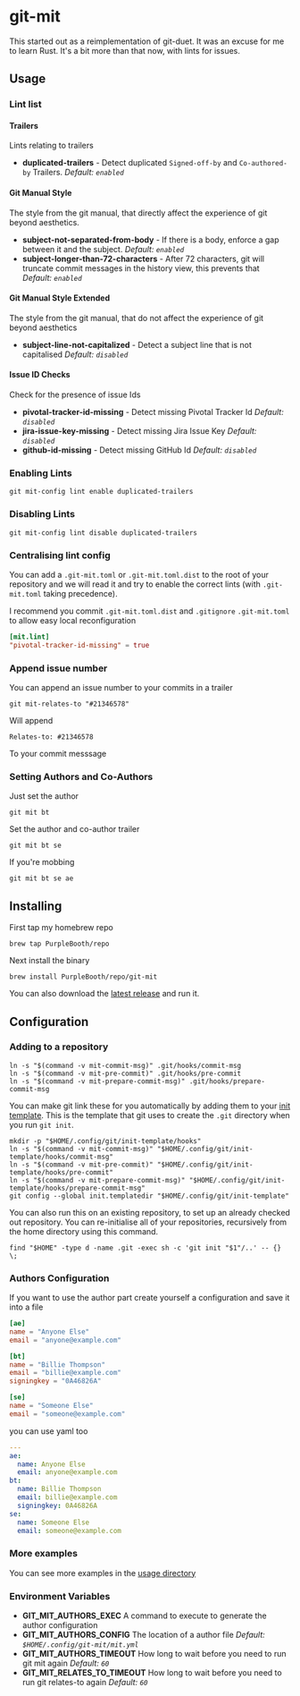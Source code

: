 # git-mit

This started out as a reimplementation of git-duet. It was an excuse for
me to learn Rust. It's a bit more than that now, with lints for issues.

## Usage

### Lint list

#### Trailers

Lints relating to trailers

  - **duplicated-trailers** - Detect duplicated `Signed-off-by` and
    `Co-authored-by` Trailers. *Default: `enabled`*

#### Git Manual Style

The style from the git manual, that directly affect the experience of
git beyond aesthetics.

  - **subject-not-separated-from-body** - If there is a body, enforce a
    gap between it and the subject. *Default: `enabled`*
  - **subject-longer-than-72-characters** - After 72 characters, git
    will truncate commit messages in the history view, this prevents
    that *Default: `enabled`*

#### Git Manual Style Extended

The style from the git manual, that do not affect the experience of git
beyond aesthetics

  - **subject-line-not-capitalized** - Detect a subject line that is not
    capitalised *Default: `disabled`*

#### Issue ID Checks

Check for the presence of issue Ids

  - **pivotal-tracker-id-missing** - Detect missing Pivotal Tracker Id
    *Default: `disabled`*
  - **jira-issue-key-missing** - Detect missing Jira Issue Key *Default:
    `disabled`*
  - **github-id-missing** - Detect missing GitHub Id *Default:
    `disabled`*

### Enabling Lints

``` shell
git mit-config lint enable duplicated-trailers
```

### Disabling Lints

``` shell
git mit-config lint disable duplicated-trailers
```

### Centralising lint config

You can add a `.git-mit.toml` or `.git-mit.toml.dist` to the root of
your repository and we will read it and try to enable the correct lints
(with `.git-mit.toml` taking precedence).

I recommend you commit `.git-mit.toml.dist` and `.gitignore`
`.git-mit.toml` to allow easy local reconfiguration

``` toml
[mit.lint]
"pivotal-tracker-id-missing" = true
```

### Append issue number

You can append an issue number to your commits in a trailer

``` shell
git mit-relates-to "#21346578"
```

Will append

    Relates-to: #21346578

To your commit messsage

### Setting Authors and Co-Authors

Just set the author

``` shell
git mit bt
```

Set the author and co-author trailer

``` shell
git mit bt se
```

If you're mobbing

``` shell
git mit bt se ae
```

## Installing

First tap my homebrew repo

``` shell
brew tap PurpleBooth/repo
```

Next install the binary

``` shell
brew install PurpleBooth/repo/git-mit
```

You can also download the [latest
release](https://github.com/PurpleBooth/git-mit/releases/latest) and run
it.

## Configuration

### Adding to a repository

``` shell
ln -s "$(command -v mit-commit-msg)" .git/hooks/commit-msg
ln -s "$(command -v mit-pre-commit)" .git/hooks/pre-commit
ln -s "$(command -v mit-prepare-commit-msg)" .git/hooks/prepare-commit-msg
```

You can make git link these for you automatically by adding them to your
[init template](https://git-scm.com/docs/git-init#_template_directory).
This is the template that git uses to create the `.git` directory when
you run `git init`.

``` shell
mkdir -p "$HOME/.config/git/init-template/hooks"
ln -s "$(command -v mit-commit-msg)" "$HOME/.config/git/init-template/hooks/commit-msg"
ln -s "$(command -v mit-pre-commit)" "$HOME/.config/git/init-template/hooks/pre-commit"
ln -s "$(command -v mit-prepare-commit-msg)" "$HOME/.config/git/init-template/hooks/prepare-commit-msg"
git config --global init.templatedir "$HOME/.config/git/init-template"
```

You can also run this on an existing repository, to set up an already
checked out repository. You can re-initialise all of your repositories,
recursively from the home directory using this command.

``` shell
find "$HOME" -type d -name .git -exec sh -c 'git init "$1"/..' -- {} \;
```

### Authors Configuration

If you want to use the author part create yourself a configuration and
save it into a file

``` toml
[ae]
name = "Anyone Else"
email = "anyone@example.com"

[bt]
name = "Billie Thompson"
email = "billie@example.com"
signingkey = "0A46826A"

[se]
name = "Someone Else"
email = "someone@example.com"
```

you can use yaml too

``` yaml
---
ae:
  name: Anyone Else
  email: anyone@example.com
bt:
  name: Billie Thompson
  email: billie@example.com
  signingkey: 0A46826A
se:
  name: Someone Else
  email: someone@example.com
```

### More examples

You can see more examples in the [usage
directory](https://github.com/PurpleBooth/git-mit/tree/main/usage)

### Environment Variables

  - **GIT\_MIT\_AUTHORS\_EXEC** A command to execute to generate the
    author configuration
  - **GIT\_MIT\_AUTHORS\_CONFIG** The location of a author file
    *Default: `$HOME/.config/git-mit/mit.yml`*
  - **GIT\_MIT\_AUTHORS\_TIMEOUT** How long to wait before you need to
    run git mit again *Default: `60`*
  - **GIT\_MIT\_RELATES\_TO\_TIMEOUT** How long to wait before you need
    to run git relates-to again *Default: `60`*
